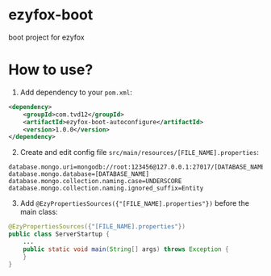 
# ezyfox-boot
boot project for ezyfox

# How to use?

1. Add dependency to your `pom.xml`:

```xml
<dependency>
    <groupId>com.tvd12</groupId>
    <artifactId>ezyfox-boot-autoconfigure</artifactId>
    <version>1.0.0</version>
</dependency>
```

2. Create and edit config file `src/main/resources/[FILE_NAME].properties`:

```properties
database.mongo.uri=mongodb://root:123456@127.0.0.1:27017/[DATABASE_NAME]
database.mongo.database=[DATABASE_NAME]
database.mongo.collection.naming.case=UNDERSCORE
database.mongo.collection.naming.ignored_suffix=Entity
```

3. Add `@EzyPropertiesSources({"[FILE_NAME].properties"})` before the main class:
```java
@EzyPropertiesSources({"[FILE_NAME].properties"})  
public class ServerStartup {  
	...
    public static void main(String[] args) throws Exception {  
    }
}
```